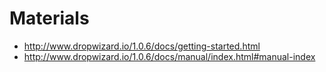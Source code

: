 # Materials
* http://www.dropwizard.io/1.0.6/docs/getting-started.html
* http://www.dropwizard.io/1.0.6/docs/manual/index.html#manual-index